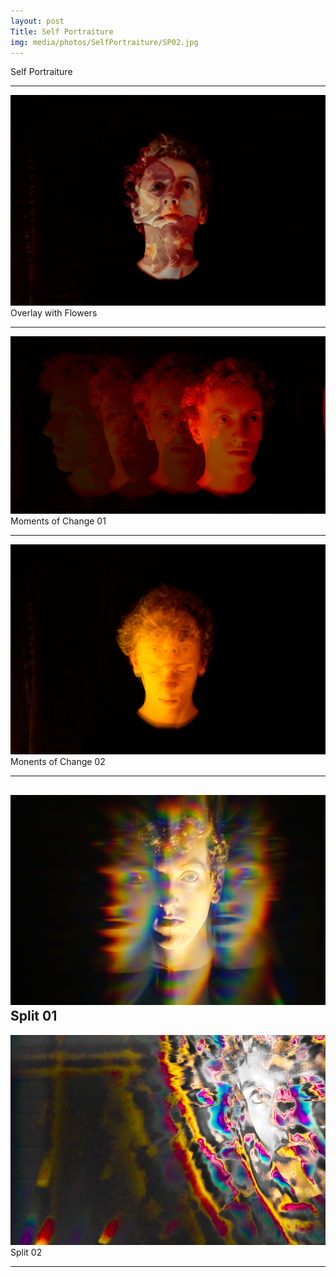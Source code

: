```yaml
---
layout: post
Title: Self Portraiture
img: media/photos/SelfPortraiture/SP02.jpg
---
```


 Self Portraiture
 
---

![Picture](/media/photos/SelfPortraiture/SP01.jpg)
 Overlay with Flowers

---

![Picture](/media/photos/SelfPortraiture/SP02.jpg)
 Moments of Change 01

---

![Picture](/media/photos/SelfPortraiture/SP03.jpg)
 Monents of Change 02

---

![Picture](/media/photos/SelfPortraiture/SP04.jpg)
 Split 01
---

![Picture](/media/photos/SelfPortraiture/SP05.jpg)
 Split 02

---
